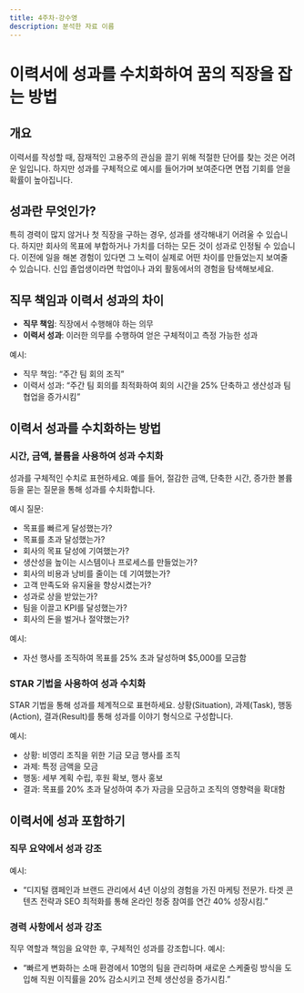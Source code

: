 ```yaml
---
title: 4주차-강수영
description: 분석한 자료 이름
---
```


# 이력서에 성과를 수치화하여 꿈의 직장을 잡는 방법

## 개요

이력서를 작성할 때, 잠재적인 고용주의 관심을 끌기 위해 적절한 단어를 찾는 것은 어려운 일입니다. 하지만 성과를 구체적으로 예시를 들어가며 보여준다면 면접 기회를 얻을 확률이 높아집니다.

## 성과란 무엇인가?

특히 경력이 많지 않거나 첫 직장을 구하는 경우, 성과를 생각해내기 어려울 수 있습니다. 하지만 회사의 목표에 부합하거나 가치를 더하는 모든 것이 성과로 인정될 수 있습니다. 이전에 일을 해본 경험이 있다면 그 노력이 실제로 어떤 차이를 만들었는지 보여줄 수 있습니다. 신입 졸업생이라면 학업이나 과외 활동에서의 경험을 탐색해보세요.

## 직무 책임과 이력서 성과의 차이

- **직무 책임**: 직장에서 수행해야 하는 의무
- **이력서 성과**: 이러한 의무를 수행하여 얻은 구체적이고 측정 가능한 성과

예시:

- 직무 책임: “주간 팀 회의 조직”
- 이력서 성과: “주간 팀 회의를 최적화하여 회의 시간을 25% 단축하고 생산성과 팀 협업을 증가시킴”

## 이력서 성과를 수치화하는 방법

### 시간, 금액, 볼륨을 사용하여 성과 수치화

성과를 구체적인 수치로 표현하세요. 예를 들어, 절감한 금액, 단축한 시간, 증가한 볼륨 등을 묻는 질문을 통해 성과를 수치화합니다.

예시 질문:

- 목표를 빠르게 달성했는가?
- 목표를 초과 달성했는가?
- 회사의 목표 달성에 기여했는가?
- 생산성을 높이는 시스템이나 프로세스를 만들었는가?
- 회사의 비용과 낭비를 줄이는 데 기여했는가?
- 고객 만족도와 유지율을 향상시켰는가?
- 성과로 상을 받았는가?
- 팀을 이끌고 KPI를 달성했는가?
- 회사의 돈을 벌거나 절약했는가?

예시:

- 자선 행사를 조직하여 목표를 25% 초과 달성하며 $5,000를 모금함

### STAR 기법을 사용하여 성과 수치화

STAR 기법을 통해 성과를 체계적으로 표현하세요. 상황(Situation), 과제(Task), 행동(Action), 결과(Result)를 통해 성과를 이야기 형식으로 구성합니다.

예시:

- 상황: 비영리 조직을 위한 기금 모금 행사를 조직
- 과제: 특정 금액을 모금
- 행동: 세부 계획 수립, 후원 확보, 행사 홍보
- 결과: 목표를 20% 초과 달성하여 추가 자금을 모금하고 조직의 영향력을 확대함

## 이력서에 성과 포함하기

### 직무 요약에서 성과 강조

예시:

- “디지털 캠페인과 브랜드 관리에서 4년 이상의 경험을 가진 마케팅 전문가. 타겟 콘텐츠 전략과 SEO 최적화를 통해 온라인 청중 참여를 연간 40% 성장시킴.”

### 경력 사항에서 성과 강조

직무 역할과 책임을 요약한 후, 구체적인 성과를 강조합니다.
예시:

- “빠르게 변화하는 소매 환경에서 10명의 팀을 관리하며 새로운 스케줄링 방식을 도입해 직원 이직률을 20% 감소시키고 전체 생산성을 증가시킴.”
